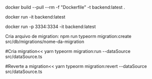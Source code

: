 docker build --pull --rm -f "Dockerfile" -t backend:latest .

docker run -it backend:latest 

docker run -p 3334:3334 -it backend:latest

Cria arquivo de migration:
npm run typeorm migration:create src/db/migrations/nome-da-migration

#Cria migration<<
yarn typeorm migration:run --dataSource src/dataSource.ts 

#Reverte a migration<<
yarn typeorm migration:revert --dataSource src/dataSource.ts 
